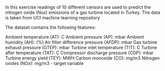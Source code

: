 In this exercise readings of 10 different censors are used to predict the nitrogen oxide (Nox) emissions of a gas turbine located in Turkey.
The data is taken from UCI machine learning repository 

The dataset contains the following features:

Ambient temperature (AT): C
Ambient pressure (AP): mbar
Ambient humidity (AH): (%)
Air filter difference pressure (AFDP): mbar
Gas turbine exhaust pressure (GTEP): mbar
Turbine inlet temperature (TIT): C
Turbine after temperature (TAT): C
Compressor discharge pressure (CDP): mbar
Turbine energy yield (TEY): MWH
Carbon monoxide (CO): mg/m3
Nitrogen oxides (NOx): mg/m3 - target variable

